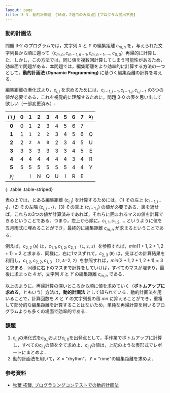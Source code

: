 ```yaml
---
layout: page
title: 3-3. 動的計画法　【10点，2週目のみ採点】【プログラム提出不要】
---
```


### 動的計画法

問題 3-2 のプログラムでは，文字列 $X$ と $Y$ の編集距離 $c_{m,n}$ を，与えられた文字列長から順に遡って（$c_{m, n}, c_{m-1, n-1}, c_{m, n-1}, ..., c_{0,0}$）再帰的に計算した．しかし，この方法では，同じ値を複数回計算してしまう可能性があるため，効率面で問題がある．本問題では，編集距離をより効率的に計算する方法の一つとして，**動的計画法 (Dynamic Programming)** に基づく編集距離の計算を考える．

編集距離の漸化式より，$c_{i,j}$ を求めるためには，$c_{i-1,j-1}, c_{i-1,j}, c_{i,j-1}$ の3つの値が必要である．これを視覚的に理解するために，問題 3-0 の表を思い出して欲しい（一部変更済み）:

| $i \setminus j$ | 0 |   1   |   2   |   3   | 4 | 5 | 6 | 7 | $x_i$ |
|:---------------:|:-:|:-----:|:-----:|:-----:|:-:|:-:|:-:|:-:|:-----:|
|      **0**      | 0 |   1   |   2   |   3   | 4 | 5 | 6 | 7 |       |
|      **1**      | 1 | ``1`` | ``2`` | ``2`` | 3 | 4 | 5 | 6 |   Q   |
|      **2**      | 2 | ``2`` | ``A`` | ``B`` | 2 | 3 | 4 | 5 |   U   |
|      **3**      | 3 |   3   |   3   |   3   | 3 | 3 | 4 | 5 |   E   |
|      **4**      | 4 |   4   |   4   |   4   | 4 | 4 | 3 | 4 |   R   |
|      **5**      | 5 |   5   |   5   |   5   | 5 | 5 | 4 | 4 |   Y   |
|      $y_j$      |   |   I   |   N   |   Q   | U | I | R | E |       |
{: .table .table-striped}

表の上では，とある編集距離 ($c_{i,j}$) を計算するためには，(1) その左上 ($c_{i-1,j-1}$)，(2) その左隣 ($c_{i,j-1}$)，(3) その真上 ($c_{i-1,j}$) の値が必要である．裏を返せば，これらの3つの値が計算済みであれば，それらに囲まれるマスの値を計算できるということである．つまり，左上から順に，$c_{1,1},c_{1,2},...$ というように値を五月雨式に埋めることができ，最終的に編集距離 $c_{m,n}$ が求まるということである．

例えば，$c_{2,2}$ (``A``) は，$c_{1,1},c_{1,2},c_{2,1}$ （``1``, ``2``, ``2``）を参照すれば，$min(1+1,2+1,2+1)=2$ と求まる．同様に，右に1マスずれて，$c_{2,3}$ (``B``) は，先ほどの計算結果を利用し，$c_{1,2},c_{2,2},c_{1,3}$ （``2``, ``A``=2, ``2``）を参照すれば，$min(2+1,2+1,2+1)=3$ と求まる．同様に右下のマスまで計算をしていけば，すべてのマスが埋まり，最後に求まった $4$ が，文字列 $X$ と $Y$ の編集距離 $c_{m,n}$ である．

以上のように，再帰計算の深いところから順に値を求めていく（**ボトムアップに求める**，ともいう）方法は，**動的計画法** として知られている．動的計画法を用いることで，計算回数を $X$ と $Y$ の文字列長の積 $mn$ に抑えることができ，重複して部分的な編集距離を計算することはないため，単純な再帰計算を用いるプログラムよりも多くの場面で効率的である．


### 課題

1. $c_{i,j}$の漸化式を$c_{0,j}$および$c_{i,0}$を出発点として，手作業でボトムアップに計算し，すべての$c_{i,j}$の値を全て求めよ．$c_{i,j}$の値は，上記のような表形式でレポートにまとめよ．
2. 動的計画法を用いて，$X = \mbox{"rhythm"}$，$Y = \mbox{"rime"}$の編集距離を求めよ．


### 参考資料

- [秋葉 拓哉, プログラミングコンテストでの動的計画法](http://www.slideshare.net/iwiwi/ss-3578511)
